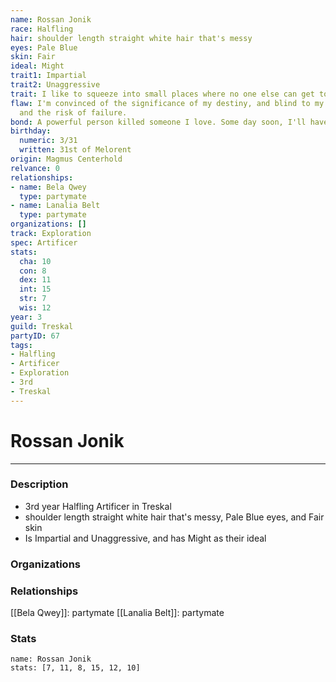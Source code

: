 ```yaml
---
name: Rossan Jonik
race: Halfling
hair: shoulder length straight white hair that's messy
eyes: Pale Blue
skin: Fair
ideal: Might
trait1: Impartial
trait2: Unaggressive
trait: I like to squeeze into small places where no one else can get to me.
flaw: I'm convinced of the significance of my destiny, and blind to my shortcomings
  and the risk of failure.
bond: A powerful person killed someone I love. Some day soon, I'll have my revenge.
birthday:
  numeric: 3/31
  written: 31st of Melorent
origin: Magmus Centerhold
relvance: 0
relationships:
- name: Bela Qwey
  type: partymate
- name: Lanalia Belt
  type: partymate
organizations: []
track: Exploration
spec: Artificer
stats:
  cha: 10
  con: 8
  dex: 11
  int: 15
  str: 7
  wis: 12
year: 3
guild: Treskal
partyID: 67
tags:
- Halfling
- Artificer
- Exploration
- 3rd
- Treskal
---
```

# Rossan Jonik
---
### Description
- 3rd year Halfling Artificer in Treskal
- shoulder length straight white hair that's messy, Pale Blue eyes, and Fair skin
- Is Impartial and Unaggressive, and has Might as their ideal

### Organizations
### Relationships
[[Bela Qwey]]: partymate
[[Lanalia Belt]]: partymate
### Stats
```statblock
name: Rossan Jonik
stats: [7, 11, 8, 15, 12, 10]
```